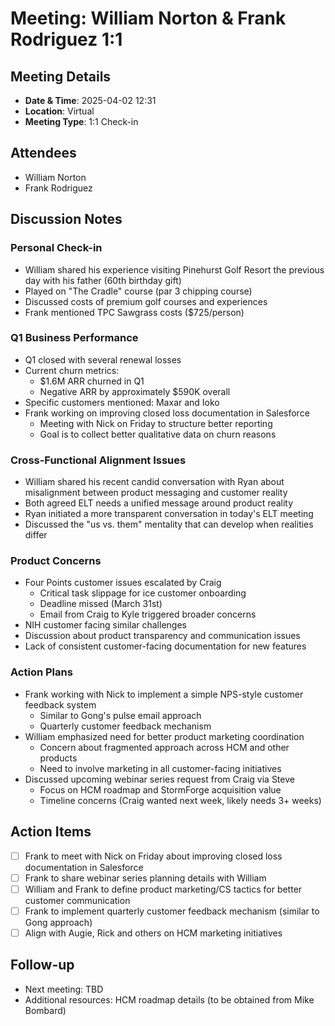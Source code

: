 # Meeting: William Norton & Frank Rodriguez 1:1

## Meeting Details
- **Date & Time**: 2025-04-02 12:31
- **Location**: Virtual
- **Meeting Type**: 1:1 Check-in

## Attendees
- William Norton
- Frank Rodriguez

## Discussion Notes
### Personal Check-in
- William shared his experience visiting Pinehurst Golf Resort the previous day with his father (60th birthday gift)
- Played on "The Cradle" course (par 3 chipping course)
- Discussed costs of premium golf courses and experiences
- Frank mentioned TPC Sawgrass costs ($725/person)

### Q1 Business Performance
- Q1 closed with several renewal losses
- Current churn metrics:
    - $1.6M ARR churned in Q1
    - Negative ARR by approximately $590K overall
- Specific customers mentioned: Maxar and Ioko
- Frank working on improving closed loss documentation in Salesforce
    - Meeting with Nick on Friday to structure better reporting
    - Goal is to collect better qualitative data on churn reasons

### Cross-Functional Alignment Issues
- William shared his recent candid conversation with Ryan about misalignment between product messaging and customer reality
- Both agreed ELT needs a unified message around product reality
- Ryan initiated a more transparent conversation in today's ELT meeting
- Discussed the "us vs. them" mentality that can develop when realities differ

### Product Concerns
- Four Points customer issues escalated by Craig
    - Critical task slippage for ice customer onboarding
    - Deadline missed (March 31st)
    - Email from Craig to Kyle triggered broader concerns
- NIH customer facing similar challenges
- Discussion about product transparency and communication issues
- Lack of consistent customer-facing documentation for new features

### Action Plans
- Frank working with Nick to implement a simple NPS-style customer feedback system
    - Similar to Gong's pulse email approach
    - Quarterly customer feedback mechanism
- William emphasized need for better product marketing coordination
    - Concern about fragmented approach across HCM and other products
    - Need to involve marketing in all customer-facing initiatives
- Discussed upcoming webinar series request from Craig via Steve
    - Focus on HCM roadmap and StormForge acquisition value
    - Timeline concerns (Craig wanted next week, likely needs 3+ weeks)

## Action Items
- [ ] Frank to meet with Nick on Friday about improving closed loss documentation in Salesforce
- [ ] Frank to share webinar series planning details with William
- [ ] William and Frank to define product marketing/CS tactics for better customer communication
- [ ] Frank to implement quarterly customer feedback mechanism (similar to Gong approach)
- [ ] Align with Augie, Rick and others on HCM marketing initiatives

## Follow-up
- Next meeting: TBD
- Additional resources: HCM roadmap details (to be obtained from Mike Bombard)
